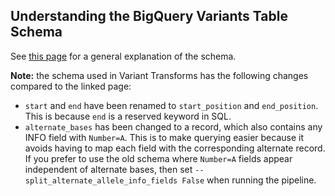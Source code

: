 ## Understanding the BigQuery Variants Table Schema

See [this page](https://cloud.google.com/genomics/v1/bigquery-variants-schema)
for a general explanation of the schema.

**Note:** the schema used in Variant Transforms has the following changes
compared to the linked page:

* `start` and `end` have been renamed to `start_position` and `end_position`.
  This is because `end` is a reserved keyword in SQL.
* `alternate_bases` has been changed to a record, which also contains any
  INFO field with `Number=A`. This is to make querying easier because it avoids
  having to map each field with the corresponding alternate record. If you
  prefer to use the old schema where `Number=A` fields appear independent of
  alternate bases, then set `--split_alternate_allele_info_fields False` when
  running the pipeline.

